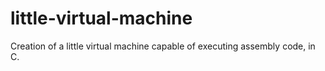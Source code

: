 # little-virtual-machine
Creation of a little virtual machine capable of executing assembly code, in C.
